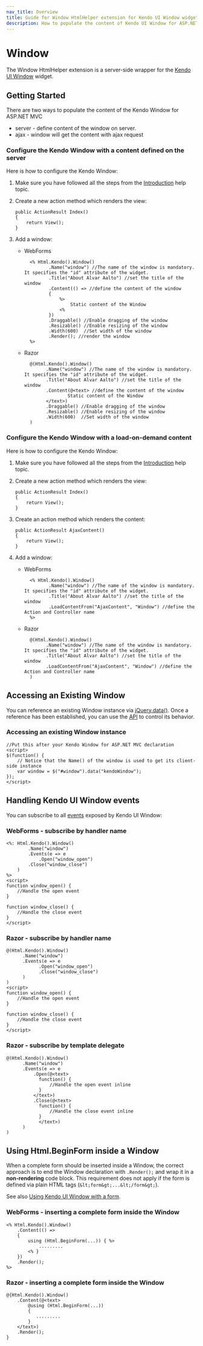 ```yaml
---
nav_title: Overview
title: Guide for Window HtmlHelper extension for Kendo UI Window widget
description: How to populate the content of Kendo UI Window for ASP.NET MVC, control all events exposed by Kendo UI Window.
---
```


# Window

The Window HtmlHelper extension is a server-side wrapper for the [Kendo UI Window](/api/web/window) widget.

## Getting Started

There are two ways to populate the content of the Kendo Window for ASP.NET MVC

*   server - define content of the window on server.
*   ajax - window will get the content with ajax request

### Configure the Kendo Window with a content defined on the server

Here is how to configure the Kendo Window:

1.  Make sure you have followed all the steps from the [Introduction](/getting-started/using-kendo-with/aspnet-mvc/introduction) help topic.

2.  Create a new action method which renders the view:

        public ActionResult Index()
        {
            return View();
        }
3.  Add a window:
    - WebForms

            <% Html.Kendo().Window()
                   .Name("window") //The name of the window is mandatory. It specifies the "id" attribute of the widget.
                   .Title("About Alvar Aalto") //set the title of the window
                   .Content(() => //define the content of the window
                   {
                       %>
                           Static content of the Window
                       <%
                   })
                   .Draggable() //Enable dragging of the window
                   .Resizable() //Enable resizing of the window
                   .Width(600)  //Set width of the window
                   .Render(); //render the window
            %>
    - Razor

            @(Html.Kendo().Window()
                  .Name("window") //The name of the window is mandatory. It specifies the "id" attribute of the widget.
                  .Title("About Alvar Aalto") //set the title of the window
                  .Content(@<text> //define the content of the window
                          Static content of the Window
                  </text>)
                  .Draggable() //Enable dragging of the window
                  .Resizable() //Enable resizing of the window
                  .Width(600)  //Set width of the window
            )

### Configure the Kendo Window with a load-on-demand content

Here is how to configure the Kendo Window:

1.  Make sure you have followed all the steps from the [Introduction](/getting-started/using-kendo-with/aspnet-mvc/introduction) help topic.

2.  Create a new action method which renders the view:

        public ActionResult Index()
        {
            return View();
        }
3.  Create an action method which renders the content:

        public ActionResult AjaxContent()
        {
            return View();
        }
4.  Add a window:
    - WebForms

            <% Html.Kendo().Window()
                   .Name("window") //The name of the window is mandatory. It specifies the "id" attribute of the widget.
                   .Title("About Alvar Aalto") //set the title of the window
                   .LoadContentFrom("AjaxContent", "Window") //define the Action and Controller name
            %>
    - Razor

            @(Html.Kendo().Window()
                  .Name("window") //The name of the window is mandatory. It specifies the "id" attribute of the widget.
                  .Title("About Alvar Aalto") //set the title of the window
                  .LoadContentFrom("AjaxContent", "Window") //define the Action and Controller name
            )

## Accessing an Existing Window

You can reference an existing Window instance via [jQuery.data()](http://api.jquery.com/jQuery.data/).
Once a reference has been established, you can use the [API](/api/web/window#methods) to control its behavior.

### Accessing an existing Window instance

    //Put this after your Kendo Window for ASP.NET MVC declaration
    <script>
    $(function() {
        // Notice that the Name() of the window is used to get its client-side instance
        var window = $("#window").data("kendoWindow");
    });
    </script>


## Handling Kendo UI Window events

You can subscribe to all [events](/api/web/window#events) exposed by Kendo UI Window:

### WebForms - subscribe by handler name

    <%: Html.Kendo().Window()
            .Name("window")
            .Events(e => e
                .Open("window_open")
            .Close("window_close")
        )
    %>
    <script>
    function window_open() {
        //Handle the open event
    }

    function window_close() {
        //Handle the close event
    }
    </script>


### Razor - subscribe by handler name

    @(Html.Kendo().Window()
          .Name("window")
          .Events(e => e
                .Open("window_open")
                .Close("window_close")
          )
    )
    <script>
    function window_open() {
        //Handle the open event
    }

    function window_close() {
        //Handle the close event
    }
    </script>


### Razor - subscribe by template delegate

    @(Html.Kendo().Window()
          .Name("window")
          .Events(e => e
              .Open(@<text>
                function() {
                    //Handle the open event inline
                }
              </text>)
              .Close(@<text>
                function() {
                    //Handle the close event inline
                }
                </text>)
          )
    )

## Using Html.BeginForm inside a Window

When a complete form should be inserted inside a Window, the correct approach is to end the Window declaration with `.Render();` and wrap it in a **non-rendering** code block.
This requirement does not apply if the form is defined via plain HTML tags (`&lt;form&gt;...&lt;/form&gt;`).

See also [Using Kendo UI Window with a form](/getting-started/web/window/overview#using-kendo-ui-window-with-a-form).

### WebForms - inserting a complete form inside the Window

    <% Html.Kendo().Window()
        .Content(() => 
        {
            using (Html.BeginForm(...)) { %>
                .........
            <% }
        })
        .Render();
    %>
    
### Razor - inserting a complete form inside the Window

    @{Html.Kendo().Window()
        .Content(@<text>
            @using (Html.BeginForm(...))
            {
               .........
            }
        </text>)
        .Render();
    }
